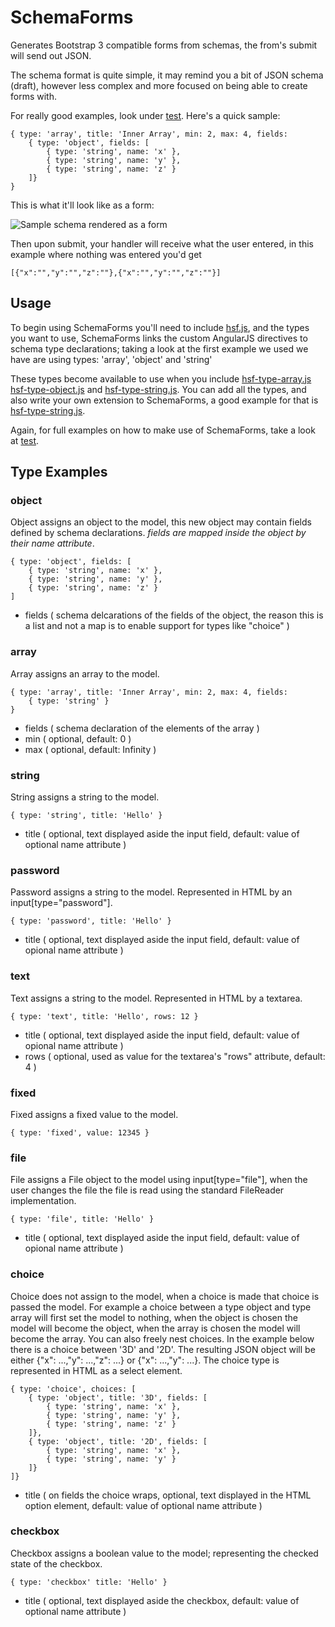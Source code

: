 # SchemaForms

Generates Bootstrap 3 compatible forms from schemas, the from's submit will send out JSON.

The schema format is quite simple, it may remind you a bit of JSON schema (draft), however less complex and more
focused on being able to create forms with.

For really good examples, look under [test](/test). Here's a quick sample:


	{ type: 'array', title: 'Inner Array', min: 2, max: 4, fields:
		{ type: 'object', fields: [
			{ type: 'string', name: 'x' },
			{ type: 'string', name: 'y' },
			{ type: 'string', name: 'z' }
		]}
	}


This is what it'll look like as a form:

![Sample schema rendered as a form](http://i.imgur.com/UXW6lsI.png)

Then upon submit, your handler will receive what the user entered, in this example where nothing was entered you'd get

	[{"x":"","y":"","z":""},{"x":"","y":"","z":""}]

## Usage

To begin using SchemaForms you'll need to include [hsf.js](/src/hsf.js), and the types you want to use, SchemaForms
links the custom AngularJS directives to schema type declarations; taking a look at the first example we used we have are using types: 'array', 'object' and 'string'

These types become available to use when you include [hsf-type-array.js](/src/hsf-type-array.js) [hsf-type-object.js](/src/hsf-type-object.js) and [hsf-type-string.js](/src/hsf-type-string.js).
You can add all the types, and also write your own extension to SchemaForms, a good example for that is [hsf-type-string.js](/src/hsf-type-string.js).

Again, for full examples on how to make use of SchemaForms, take a look at [test](/test).

## Type Examples

### object

Object assigns an object to the model, this new object may contain fields defined by schema declarations. *fields are mapped inside the object by their name attribute*.

	{ type: 'object', fields: [
		{ type: 'string', name: 'x' },
		{ type: 'string', name: 'y' },
		{ type: 'string', name: 'z' }
	]

- fields ( schema delcarations of the fields of the object, the reason this is a list and not a map is to enable support for types like "choice" )

### array

Array assigns an array to the model.

	{ type: 'array', title: 'Inner Array', min: 2, max: 4, fields:
		{ type: 'string' }
	}

- fields ( schema declaration of the elements of the array )
- min ( optional, default: 0 )
- max ( optional, default: Infinity )

### string

String assigns a string to the model.

	{ type: 'string', title: 'Hello' }

- title ( optional, text displayed aside the input field, default: value of optional name attribute )

### password

Password assigns a string to the model. Represented in HTML by an input[type="password"].

	{ type: 'password', title: 'Hello' }

- title ( optional, text displayed aside the input field, default: value of opional name attribute )

### text

Text assigns a string to the model. Represented in HTML by a textarea.

	{ type: 'text', title: 'Hello', rows: 12 }

- title ( optional, text displayed aside the input field, default: value of opional name attribute )
- rows ( optional, used as value for the textarea's "rows" attribute, default: 4 )

### fixed

Fixed assigns a fixed value to the model.

	{ type: 'fixed', value: 12345 }

### file

File assigns a File object to the model using input[type="file"], when the user changes the file the file is read using the standard FileReader implementation.

	{ type: 'file', title: 'Hello' }

- title ( optional, text displayed aside the input field, default: value of opional name attribute )

### choice

Choice does not assign to the model, when a choice is made that choice is passed the model. For example a choice between a type object and type array will first
set the model to nothing, when the object is chosen the model will become the object, when the array is chosen the model will become the array. You can also freely nest choices.
In the example below there is a choice between '3D' and '2D'. The resulting JSON object will be either {"x": ...,"y": ...,"z": ...} or {"x": ...,"y": ...}. The choice type
is represented in HTML as a select element.

	{ type: 'choice', choices: [
		{ type: 'object', title: '3D', fields: [
			{ type: 'string', name: 'x' },
			{ type: 'string', name: 'y' },
			{ type: 'string', name: 'z' }
		]},
		{ type: 'object', title: '2D', fields: [
			{ type: 'string', name: 'x' },
			{ type: 'string', name: 'y' }
		]}
	]}

- title ( on fields the choice wraps, optional, text displayed in the HTML option element, default: value of optional name attribute )

### checkbox

Checkbox assigns a boolean value to the model; representing the checked state of the checkbox.

	{ type: 'checkbox' title: 'Hello' }

- title ( optional, text displayed aside the checkbox, default: value of optional name attribute )
